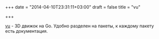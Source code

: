 +++
date = "2014-04-10T23:31:11+03:00"
draft = false
title = "vu"

+++

<p><a href="https://github.com/gazed/vu">vu</a>&nbsp;- 3D движок на Go. Удобно разделен на пакеты, к каждому пакету есть документация.</p>

